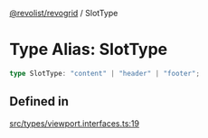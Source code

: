 [@revolist/revogrid](README.md) / SlotType

# Type Alias: SlotType

```ts
type SlotType: "content" | "header" | "footer";
```

## Defined in

[src/types/viewport.interfaces.ts:19](https://github.com/revolist/revogrid/blob/b102ae971c99d2b260b571c48c9b2f785d580474/src/types/viewport.interfaces.ts#L19)
